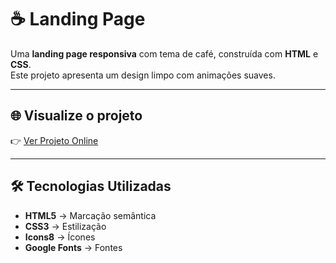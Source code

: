 # ☕ Landing Page  

Uma **landing page responsiva** com tema de café, construída com **HTML** e **CSS**.  
Este projeto apresenta um design limpo com animações suaves.  

---

## 🌐 Visualize o projeto  
👉 [Ver Projeto Online](https://SEU-LINK-AQUI)  

---

## 🛠️ Tecnologias Utilizadas  
- **HTML5** → Marcação semântica  
- **CSS3** → Estilização  
- **Icons8** → Ícones  
- **Google Fonts** → Fontes  
